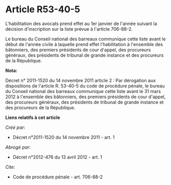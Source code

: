 # Article R53-40-5

L'habilitation des avocats prend effet au 1er janvier de l'année suivant la décision d'inscription sur la liste prévue à
l'article 706-88-2. 

Le bureau du Conseil national des barreaux communique cette liste avant le début de l'année civile à laquelle prend effet
l'habilitation à l'ensemble des bâtonniers, des premiers présidents de cour d'appel, des procureurs généraux, des présidents
de tribunal de grande instance et des procureurs de la République.

**Nota:**

Décret n° 2011-1520 du 14 novembre 2011 article 2 : Par dérogation aux dispositions de l'article R. 53-40-5 du code de
procédure pénale, le bureau du Conseil national des barreaux communique cette liste avant le 31 mars 2012 à l'ensemble des
bâtonniers, des premiers présidents de cour d'appel, des procureurs généraux, des présidents de tribunal de grande instance
et des procureurs de la République.

**Liens relatifs à cet article**

_Créé par_:

  - Décret n°2011-1520 du 14 novembre 2011 - art. 1

_Abrogé par_:

  - Décret n°2012-476 du 13 avril 2012 - art. 1

_Cite_:

  - Code de procédure pénale - art. 706-88-2

